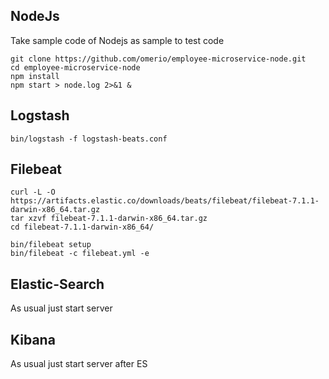 
## NodeJs
Take sample code of Nodejs as sample to test code

    git clone https://github.com/omerio/employee-microservice-node.git
    cd employee-microservice-node
    npm install
    npm start > node.log 2>&1 &

## Logstash

    bin/logstash -f logstash-beats.conf

## Filebeat

    curl -L -O https://artifacts.elastic.co/downloads/beats/filebeat/filebeat-7.1.1-darwin-x86_64.tar.gz
    tar xzvf filebeat-7.1.1-darwin-x86_64.tar.gz
    cd filebeat-7.1.1-darwin-x86_64/

    bin/filebeat setup
    bin/filebeat -c filebeat.yml -e

## Elastic-Search

As usual just start server

## Kibana

As usual just start server after ES

